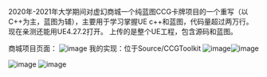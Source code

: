 
2020年-2021年大学期间对虚幻商城一个纯蓝图CCG卡牌项目的一个重写（以C++为主，蓝图为辅），主要用于学习掌握UE c++和蓝图，代码量超过两万行。
现在亲测还能用UE4.27.2打开。
上传的是整个UE工程，包含源码和蓝图。

商城项目页面：
![image](https://github.com/user-attachments/assets/a1ff0b82-359d-4840-a2cc-b391db67083f)
我的实现：位于Source/CCGToolkit
![image](https://github.com/user-attachments/assets/8b4c1b15-0805-4399-a5a9-671a2e40facb)![image](https://github.com/user-attachments/assets/7558dfa1-b8f7-4c53-b622-4e788b79509a)

![image](https://github.com/user-attachments/assets/71ed57e1-4227-4e14-80ef-20e52964b272)
![image](https://github.com/user-attachments/assets/fc373689-65aa-416f-abba-98a72c7669c8)
